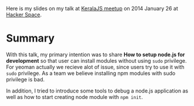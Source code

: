 Here is my slides on my talk at [KeralaJS meetup](http://keralajs.org/) on 2014 January 26 at [Hacker Space](http://hackerspace.aisat.ac.in/).

Summary
=======

With this talk, my primary intention was to share **How to setup node.js for development** so that user can install modules without using `sudo` privilege. For yeoman actually we recieve alot of issue, since users try to use it with `sudo` privilege. As a team we believe installing npm modules with sudo privilege is bad.

In addition, I tried to introduce some tools to debug a node.js application as well as how to start creating node module with `npm init`.
